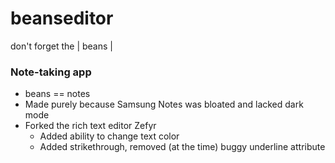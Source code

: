 # beanseditor

don't forget the | beans |

### Note-taking app

 - beans == notes 
 - Made purely because Samsung Notes was bloated and lacked dark mode
 - Forked the rich text editor Zefyr
   - Added ability to change text color
   - Added strikethrough, removed (at the time) buggy underline attribute
 
